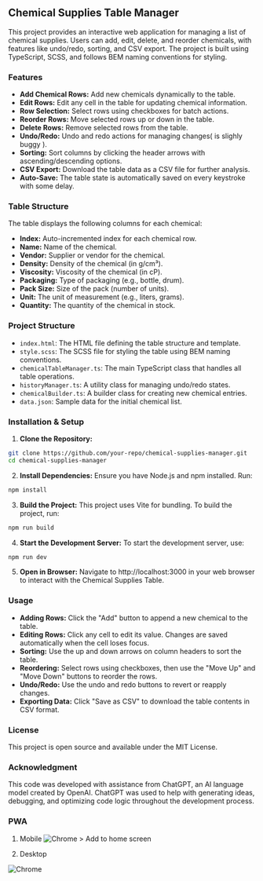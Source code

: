 ## Chemical Supplies Table Manager

This project provides an interactive web application for managing a list of chemical supplies. Users can add, edit, delete, and reorder chemicals, with features like undo/redo, sorting, and CSV export. The project is built using TypeScript, SCSS, and follows BEM naming conventions for styling.

### Features

* **Add Chemical Rows:** Add new chemicals dynamically to the table.
* **Edit Rows:** Edit any cell in the table for updating chemical information.
* **Row Selection:** Select rows using checkboxes for batch actions.
* **Reorder Rows:** Move selected rows up or down in the table.
* **Delete Rows:** Remove selected rows from the table.
* **Undo/Redo:** Undo and redo actions for managing changes( is slighly buggy ).
* **Sorting:** Sort columns by clicking the header arrows with ascending/descending options.
* **CSV Export:** Download the table data as a CSV file for further analysis.
* **Auto-Save:** The table state is automatically saved on every keystroke with some delay.

### Table Structure

The table displays the following columns for each chemical:

* **Index:** Auto-incremented index for each chemical row.
* **Name:** Name of the chemical.
* **Vendor:** Supplier or vendor for the chemical.
* **Density:** Density of the chemical (in g/cm³).
* **Viscosity:** Viscosity of the chemical (in cP).
* **Packaging:** Type of packaging (e.g., bottle, drum).
* **Pack Size:** Size of the pack (number of units).
* **Unit:** The unit of measurement (e.g., liters, grams).
* **Quantity:** The quantity of the chemical in stock.

### Project Structure

* `index.html`: The HTML file defining the table structure and template.
* `style.scss`: The SCSS file for styling the table using BEM naming conventions.
* `chemicalTableManager.ts`: The main TypeScript class that handles all table operations.
* `historyManager.ts`: A utility class for managing undo/redo states.
* `chemicalBuilder.ts`: A builder class for creating new chemical entries.
* `data.json`: Sample data for the initial chemical list.

### Installation & Setup

1. **Clone the Repository:**

```bash
git clone https://github.com/your-repo/chemical-supplies-manager.git
cd chemical-supplies-manager
```

2. **Install Dependencies:** 
   Ensure you have Node.js and npm installed. Run:

```bash
npm install
```

3. **Build the Project:** 
   This project uses Vite for bundling. To build the project, run:

```bash
npm run build
```

4. **Start the Development Server:** 
   To start the development server, use:

```bash
npm run dev
```

5. **Open in Browser:** 
   Navigate to http://localhost:3000 in your web browser to interact with the Chemical Supplies Table.

### Usage

* **Adding Rows:** Click the "Add" button to append a new chemical to the table.
* **Editing Rows:** Click any cell to edit its value. Changes are saved automatically when the cell loses focus.
* **Sorting:** Use the up and down arrows on column headers to sort the table.
* **Reordering:** Select rows using checkboxes, then use the "Move Up" and "Move Down" buttons to reorder the rows.
* **Undo/Redo:** Use the undo and redo buttons to revert or reapply changes.
* **Exporting Data:** Click "Save as CSV" to download the table contents in CSV format.
 
### License

This project is open source and available under the MIT License.

### Acknowledgment

This code was developed with assistance from ChatGPT, an AI language model created by OpenAI. ChatGPT was used to help with generating ideas, debugging, and optimizing code logic throughout the development process.



### PWA

1.  Mobile
![Chrome > Add to home screen](https://github.com/user-attachments/assets/18edc9a0-88ba-4883-8a40-58231dc9bd9a)

2. Desktop

![Chrome](https://github.com/user-attachments/assets/4e99a555-604a-413f-9114-46e4d030bb91)


